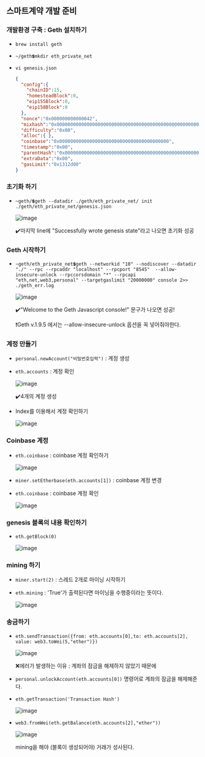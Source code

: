 ## 스마트계약 개발 준비 

### 개발환경 구축 : Geth 설치하기

- `brew install geth`

- `~/geth💲mkdir eth_private_net`

- `vi genesis.json`

  ```json
  {
    "config":{
      "chainID":15,
      "homesteadBlock":0,
      "eip155Block":0,
      "eip158Block":0
    },
    "nonce":"0x000000000000042",
    "mixhash":"0x0000000000000000000000000000000000000000000000000000000000000000",
    "difficulty":"0x00",
    "alloc":{ },
    "coinbase":"0x0000000000000000000000000000000000000000",
    "timestamp":"0x00",
    "parentHash":"0x0000000000000000000000000000000000000000000000000000000000000000",
    "extraData":"0x00",
    "gasLimit":"0x1312d00"
  }
  ```

### 초기화 하기

- `~geth/💲geth --datadir ./geth/eth_private_net/ init ./geth/eth_private_net/genesis.json`

  ![image](https://user-images.githubusercontent.com/43080040/65422227-d2f42680-de40-11e9-8d06-b43b0d21d47f.png)

  ✔️마지막 line에 "Successfully wrote genesis state"라고 나오면 초기화 성공

### Geth 시작하기

- `~geth/eth_private_net💲geth --networkid "10" --nodiscover --datadir "./" --rpc --rpcaddr "localhost" --rpcport "8545"  --allow-insecure-unlock --rpccorsdomain "*" --rpcapi "eth,net,web3,personal" --targetgaslimit "20000000" console 2>> ./geth_err.log`

  ![image](https://user-images.githubusercontent.com/43080040/65422687-2b77f380-de42-11e9-9af7-7a64f27ea2e5.png)

  ✔️"Welcome to the Geth Javascript console!" 문구가 나오면 성공!

  ❗️Geth v.1.9.5 에서는 --allow-insecure-unlock 옵션을 꼭 넣어줘야한다. 

### 계정 만들기

- `personal.newAccount("비밀번호입력")`  :  계정 생성

- `eth.accounts` :  계정 확인 

  ![image](https://user-images.githubusercontent.com/43080040/65422973-da1c3400-de42-11e9-9170-79709e4a83d9.png)

  ✔️4개의 계정 생성

- Index를 이용해서 계정 확인하기

  ![image](https://user-images.githubusercontent.com/43080040/65423096-31ba9f80-de43-11e9-9103-cf1c4e454598.png)

### Coinbase 계정

- `eth.coinbase`  :  coinbase 계정 확인하기

  ![image](https://user-images.githubusercontent.com/43080040/65423176-63cc0180-de43-11e9-9508-9ecacefa3b4b.png)

- `miner.setEtherbase(eth.accounts[1])`  :  coinbase 계정 변경 

- `eth.coinbase`  : coinbase 계정 확인

  ![image](https://user-images.githubusercontent.com/43080040/65423188-66c6f200-de43-11e9-8967-85fe5b750a78.png)

### genesis 블록의 내용 확인하기

- `eth.getBlock(0)`

  ![image](https://user-images.githubusercontent.com/43080040/65423462-ff5d7200-de43-11e9-92c7-70a7a634234c.png)

### mining 하기

- `miner.start(2)`  :  스레드 2개로 마이닝 시작하기

- `eth.mining`  :  'True'가 출력된다면 마이닝을 수행중이라는 뜻이다.

  ![image](https://user-images.githubusercontent.com/43080040/65423553-4a778500-de44-11e9-99b6-c48d650d0a56.png)

### 송금하기

- `eth.sendTransaction({from: eth.accounts[0],to: eth.accounts[2], value: web3.toWei(5,"ether")})`

  ![image](https://user-images.githubusercontent.com/43080040/65423710-b8bc4780-de44-11e9-9028-22bb0a31a127.png)

  ❌에러가 발생하는 이유 : 계좌의 잠금을 해제하지 않았기 때문에

- `personal.unlockAccount(eth.accounts[0])` 명령어로 계좌의 잠금을 해제해준다.

- `eth.getTransaction('Transaction Hash')`

  ![image](https://user-images.githubusercontent.com/43080040/65425805-d344ef80-de49-11e9-8b96-afd402894c6b.png)

- `web3.fromWei(eth.getBalance(eth.accounts[2],"ether"))`

  ![image](https://user-images.githubusercontent.com/43080040/65426244-c7a5f880-de4a-11e9-9332-6f59e544bfa0.png)

  mining을 해야 (블록이 생성되어야) 거래가 성사된다.


